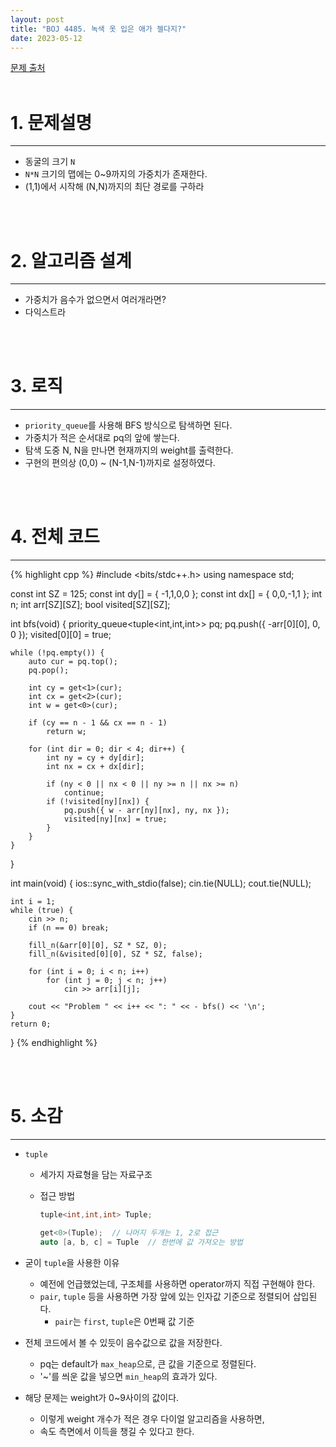 ```yaml
---
layout: post
title: "BOJ 4485. 녹색 옷 입은 애가 젤다지?"
date: 2023-05-12
---
```


[문제 출처](https://www.acmicpc.net/problem/4485) <br/><br/>

# 1. 문제설명
<hr>

- 동굴의 크기 `N`
- `N*N` 크기의 맵에는 0~9까지의 가중치가 존재한다.
- (1,1)에서 시작해 (N,N)까지의 최단 경로를 구하라


<br/><br/>

# 2. 알고리즘 설계
<hr>

- 가중치가 음수가 없으면서 여러개라면?
- 다익스트라


<br/><br/>

# 3. 로직
<hr>

- `priority_queue`를 사용해 BFS 방식으로 탐색하면 된다.
- 가중치가 적은 순서대로 pq의 앞에 쌓는다.
- 탐색 도중 N, N을 만나면 현재까지의 weight를 출력한다.
- 구현의 편의상 (0,0) ~ (N-1,N-1)까지로 설정하였다.


<br/><br/>

# 4. 전체 코드
<hr>

{% highlight cpp %}
#include <bits/stdc++.h>
using namespace std;

const int SZ = 125;
const int dy[] = { -1,1,0,0 };
const int dx[] = { 0,0,-1,1 };
int n;
int arr[SZ][SZ];
bool visited[SZ][SZ];


int bfs(void)
{
	priority_queue<tuple<int,int,int>> pq;
	pq.push({ -arr[0][0], 0, 0 });
	visited[0][0] = true;

	while (!pq.empty()) {
		auto cur = pq.top();
		pq.pop();

		int cy = get<1>(cur);
		int cx = get<2>(cur);
		int w = get<0>(cur);

		if (cy == n - 1 && cx == n - 1)
			return w;

		for (int dir = 0; dir < 4; dir++) {
			int ny = cy + dy[dir];
			int nx = cx + dx[dir];

			if (ny < 0 || nx < 0 || ny >= n || nx >= n)
				continue;
			if (!visited[ny][nx]) {
				pq.push({ w - arr[ny][nx], ny, nx });
				visited[ny][nx] = true;
			}
		}
	}
}

int main(void) 
{
	ios::sync_with_stdio(false);
	cin.tie(NULL); cout.tie(NULL);

	int i = 1;
	while (true) {
		cin >> n;
		if (n == 0) break;

		fill_n(&arr[0][0], SZ * SZ, 0);
		fill_n(&visited[0][0], SZ * SZ, false);

		for (int i = 0; i < n; i++)
			for (int j = 0; j < n; j++)
				cin >> arr[i][j];

		cout << "Problem " << i++ << ": " << - bfs() << '\n';
	}
	return 0;
}
{% endhighlight %}


<br/><br/>

# 5. 소감
<hr>

- `tuple`
  - 세가지 자료형을 담는 자료구조
  - 접근 방법
    
	```cpp
	tuple<int,int,int> Tuple;
	
	get<0>(Tuple);  // 나머지 두개는 1, 2로 접근
	auto [a, b, c] = Tuple  // 한번에 값 가져오는 방법
	```

- 굳이 `tuple`을 사용한 이유
  - 예전에 언급했었는데, 구조체를 사용하면 operator까지 직접 구현해야 한다.
  - `pair`, `tuple` 등을 사용하면 가장 앞에 있는 인자값 기준으로 정렬되어 삽입된다.
    - `pair`는 `first`, `tuple`은 0번째 값 기준

- 전체 코드에서 볼 수 있듯이 음수값으로 값을 저장한다.
  - pq는 default가 `max_heap`으로, 큰 값을 기준으로 정렬된다.
  - '~'를 씌운 값을 넣으면 `min_heap`의 효과가 있다.

- 해당 문제는 weight가 0~9사이의 값이다.
  - 이렇게 weight 개수가 적은 경우 다이얼 알고리즘을 사용하면,
  - 속도 측면에서 이득을 챙길 수 있다고 한다.